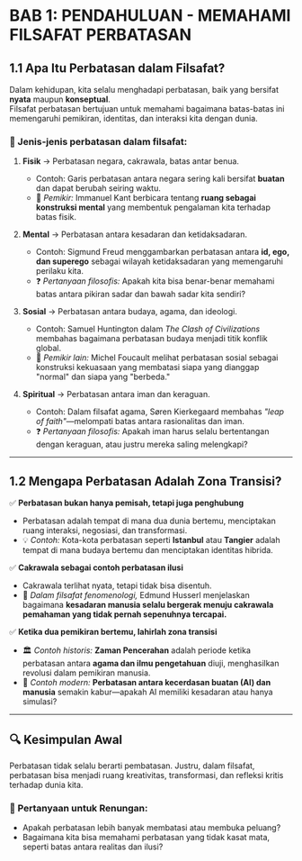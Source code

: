 # **BAB 1: PENDAHULUAN - MEMAHAMI FILSAFAT PERBATASAN**  

## **1.1 Apa Itu Perbatasan dalam Filsafat?**  
Dalam kehidupan, kita selalu menghadapi perbatasan, baik yang bersifat **nyata** maupun **konseptual**.  
Filsafat perbatasan bertujuan untuk memahami bagaimana batas-batas ini memengaruhi pemikiran, identitas, dan interaksi kita dengan dunia.  

### **📌 Jenis-jenis perbatasan dalam filsafat:**  

1. **Fisik** → Perbatasan negara, cakrawala, batas antar benua.  
   - Contoh: Garis perbatasan antara negara sering kali bersifat **buatan** dan dapat berubah seiring waktu.  
   - 📖 *Pemikir:* Immanuel Kant berbicara tentang **ruang sebagai konstruksi mental** yang membentuk pengalaman kita terhadap batas fisik.  

2. **Mental** → Perbatasan antara kesadaran dan ketidaksadaran.  
   - Contoh: Sigmund Freud menggambarkan perbatasan antara **id, ego, dan superego** sebagai wilayah ketidaksadaran yang memengaruhi perilaku kita.  
   - ❓ *Pertanyaan filosofis:* Apakah kita bisa benar-benar memahami batas antara pikiran sadar dan bawah sadar kita sendiri?  

3. **Sosial** → Perbatasan antara budaya, agama, dan ideologi.  
   - Contoh: Samuel Huntington dalam *The Clash of Civilizations* membahas bagaimana perbatasan budaya menjadi titik konflik global.  
   - 📖 *Pemikir lain:* Michel Foucault melihat perbatasan sosial sebagai konstruksi kekuasaan yang membatasi siapa yang dianggap "normal" dan siapa yang "berbeda."  

4. **Spiritual** → Perbatasan antara iman dan keraguan.  
   - Contoh: Dalam filsafat agama, Søren Kierkegaard membahas *"leap of faith"*—melompati batas antara rasionalitas dan iman.  
   - ❓ *Pertanyaan filosofis:* Apakah iman harus selalu bertentangan dengan keraguan, atau justru mereka saling melengkapi?  

---

## **1.2 Mengapa Perbatasan Adalah Zona Transisi?**  

✅ **Perbatasan bukan hanya pemisah, tetapi juga penghubung**  
- Perbatasan adalah tempat di mana dua dunia bertemu, menciptakan ruang interaksi, negosiasi, dan transformasi.  
- 💡 *Contoh:* Kota-kota perbatasan seperti **Istanbul** atau **Tangier** adalah tempat di mana budaya bertemu dan menciptakan identitas hibrida.  

✅ **Cakrawala sebagai contoh perbatasan ilusi**  
- Cakrawala terlihat nyata, tetapi tidak bisa disentuh.  
- 📖 *Dalam filsafat fenomenologi,* Edmund Husserl menjelaskan bagaimana **kesadaran manusia selalu bergerak menuju cakrawala pemahaman yang tidak pernah sepenuhnya tercapai.**  

✅ **Ketika dua pemikiran bertemu, lahirlah zona transisi**  
- 🏛️ *Contoh historis:* **Zaman Pencerahan** adalah periode ketika perbatasan antara **agama dan ilmu pengetahuan** diuji, menghasilkan revolusi dalam pemikiran manusia.  
- 🤖 *Contoh modern:* **Perbatasan antara kecerdasan buatan (AI) dan manusia** semakin kabur—apakah AI memiliki kesadaran atau hanya simulasi?  

---

## **🔍 Kesimpulan Awal**  
Perbatasan tidak selalu berarti pembatasan. Justru, dalam filsafat, perbatasan bisa menjadi ruang kreativitas, transformasi, dan refleksi kritis terhadap dunia kita.  

### **📌 Pertanyaan untuk Renungan:**  
- Apakah perbatasan lebih banyak membatasi atau membuka peluang?  
- Bagaimana kita bisa memahami perbatasan yang tidak kasat mata, seperti batas antara realitas dan ilusi?  
